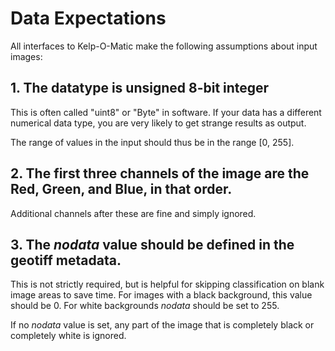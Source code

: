 # Data Expectations

All interfaces to Kelp-O-Matic make the following assumptions about input images:

## 1. The datatype is unsigned 8-bit integer

This is often called "uint8" or "Byte" in software. If your data has a different numerical data type,
you are very likely to get strange results as output.

The range of values in the input should thus be in the range [0, 255].

## 2. The first three channels of the image are the Red, Green, and Blue, in that order.

Additional channels after these are fine and simply ignored.

## 3. The *nodata* value should be defined in the geotiff metadata.

This is not strictly required, but is helpful for skipping classification on blank image areas to save time.
For images with a black background, this value should be 0. For white backgrounds *nodata* should be set to 255.

If no *nodata* value is set, any part of the image that is completely black or completely white is ignored.
